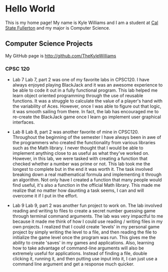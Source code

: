 # Hello World
This is my home page! My name is Kyle Williams and I am a student at [Cal State Fullerton](http://www.fullerton.edu/) and my major is Computer Science.
## Computer Science Projects
My GitHub page is http://github.com/TheKyleWilliams
### CPSC 120
* Lab 7
    Lab 7, part 2 was one of my favorite labs in CPSC120. I have always enjoyed playing BlackJack and it was an awesome experience to be able to code it out in a fully functional program. This lab helped me learn object oriented programming through the use of reusable functions. It was a struggle to calculate the value of a player's hand with the variability of Aces. However, once I was able to figure out that logic, it was smooth sailing from there. In fact, the lab has encouraged me to re-create the BlackJack game once I learn go implement user graphical interfaces. 

* Lab 8 
    Lab 8, part 2 was another favorite of mine in CPSC120. Throughout the beginning of the semester I have always been in awe of the programmers who created the functionality from various libraries such as the Math library. I never thought that I would be able to implement anything close to as useful as what they've worked on. However, in this lab, we were tasked with creating a function that checked whether a number was prime or not. This lab took me the longest to complete but in the end it was worth it. The task involved breaking down a real mathematical formula and implementing it through an algorithm. Not only have I created a function that many people would find useful, it's also a function in the official Math library. This made me realize that no matter how daunting a task seems, I can and will overcome it if I put in the effort.

* Lab 9
    Lab 9, part 2 was another fun project to work on. The lab involved reading and writing to files to create a secret number guessing game through terminal command arguments. The lab was very impactful to me because it made me think of how I could use reading / writing files in my own projects. I realized that I could create 'levels' in my personal game project by simply writing the level to a file, and then reading the file to initialize the game level once the program was run. This gives me the ability to create 'saves' in my games and applications. Also, learning how to take advantage of command-line arguments will also be extremely useful for applications. Instead of finding a file, double clicking it, running it, and then putting use input into it, I can just use a command line argument and get a response much quicker.